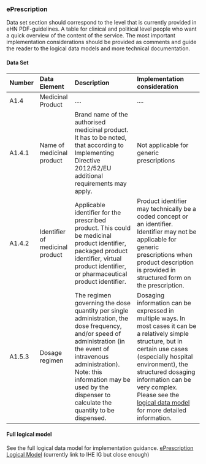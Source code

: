### ePrescription

Data set section should correspond to the level that is currently provided in eHN PDF-guidelines. A table for clinical and political level people who want a quick overview of the content of the service. The most important implementation considerations should be provided as comments and guide the reader to the logical data models and more technical documentation.

#### Data Set

  
| Number | Data Element | Description | Implementation consideration |
|:-----|:-----|:-----|:-----|
|A1.4|Medicinal Product|....|....|
|A1.4.1|Name of medicinal product|Brand name of the authorised medicinal product. It has to be noted, that according to Implementing Directive 2012/52/EU additional requirements may apply.|Not applicable for generic prescriptions|
|A1.4.2|Identifier of medicinal product|Applicable identifier for the prescribed product. This could be medicinal product identifier, packaged product identifier, virtual product identifier, or pharmaceutical product identifier.|Product identifier may technically be a coded concept or an identifier. Identifier may not be applicable for generic prescriptions when product description is provided in structured form on the prescription.|
|A1.5.3|Dosage regimen|The regimen governing the dose quantity per single administration, the dose frequency, and/or speed of administration (in the event of intravenous administration). Note: this information may be used by the dispenser to calculate the quantity to be dispensed.|Dosaging information can be expressed in multiple ways. In most cases it can be a relatively simple structure, but in certain use cases (especially hospital environment), the structured dosaging information can be very complex. Please see the [logical data model](https://build.fhir.org/ig/IHE/pharm-mpd/StructureDefinition-DosagingInformation.html) for more detailed information.|


#### Full logical model

See the full logical data model for implementation guidance.
[ePrescription Logical Model](https://build.fhir.org/ig/IHE/pharm-mpd/StructureDefinition-MedicationPrescription.html) (currently link to IHE IG but close enough)
